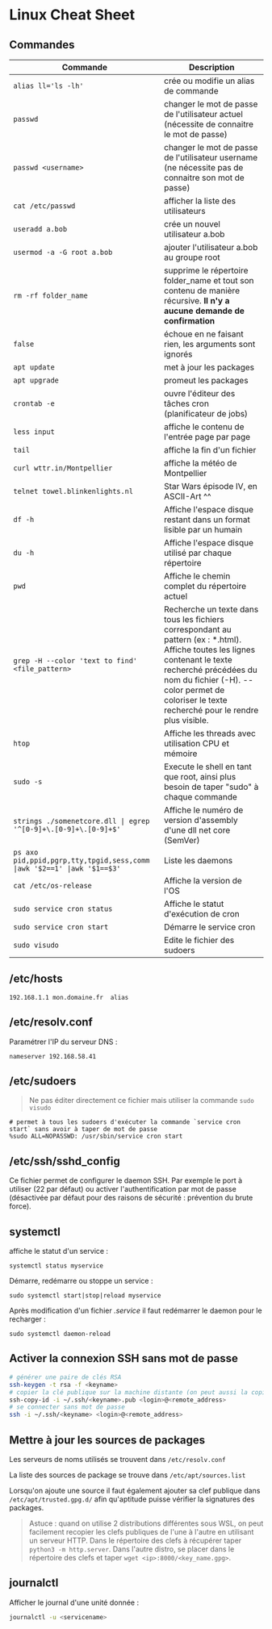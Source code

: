 # Linux Cheat Sheet

## Commandes

Commande | Description
--- | ---
`alias ll='ls -lh'` | crée ou modifie un alias de commande
`passwd` | changer le mot de passe de l'utilisateur actuel (nécessite de connaitre le mot de passe)
`passwd <username>` | changer le mot de passe de l'utilisateur username (ne nécessite pas de connaitre son mot de passe)
`cat /etc/passwd` | afficher la liste des utilisateurs
`useradd a.bob` | crée un nouvel utilisateur a.bob
`usermod -a -G root a.bob` | ajouter l'utilisateur a.bob au groupe root
`rm -rf folder_name` | supprime le répertoire folder_name et tout son contenu de manière récursive. **Il n'y a aucune demande de confirmation**
`false` | échoue en ne faisant rien, les arguments sont ignorés
`apt update` | met à jour les packages
`apt upgrade` | promeut les packages
`crontab -e` | ouvre l'éditeur des tâches cron (planificateur de jobs)
`less input` | affiche le contenu de l'entrée page par page
`tail` | affiche la fin d'un fichier
`curl wttr.in/Montpellier` | affiche la météo de Montpellier
`telnet towel.blinkenlights.nl` | Star Wars épisode IV, en ASCII-Art ^^
`df -h` | Affiche l'espace disque restant dans un format lisible par un humain
`du -h` | Affiche l'espace disque utilisé par chaque répertoire
`pwd` | Affiche le chemin complet du répertoire actuel
`grep -H --color 'text to find' <file_pattern>` | Recherche un texte dans tous les fichiers correspondant au pattern (ex : \*.html). Affiche toutes les lignes contenant le texte recherché précédées du nom du fichier (-H). --color permet de coloriser le texte recherché pour le rendre plus visible.
`htop` | Affiche les threads avec utilisation CPU et mémoire
`sudo -s` | Execute le shell en tant que root, ainsi plus besoin de taper "sudo" à chaque commande
`strings ./somenetcore.dll \| egrep '^[0-9]+\.[0-9]+\.[0-9]+$'` | Affiche le numéro de version d'assembly d'une dll net core (SemVer)
`ps axo pid,ppid,pgrp,tty,tpgid,sess,comm \|awk '$2==1' \|awk '$1==$3'` | Liste les daemons
`cat /etc/os-release` | Affiche la version de l'OS
`sudo service cron status` | Affiche le statut d'exécution de cron
`sudo service cron start` | Démarre le service cron
`sudo visudo` | Edite le fichier des sudoers

## /etc/hosts

`192.168.1.1 mon.domaine.fr  alias`

## /etc/resolv.conf

Paramétrer l'IP du serveur DNS :

`nameserver 192.168.58.41`

## /etc/sudoers

> Ne pas éditer directement ce fichier mais utiliser la commande `sudo visudo`

```
# permet à tous les sudoers d'exécuter la commande `service cron start` sans avoir à taper de mot de passe
%sudo ALL=NOPASSWD: /usr/sbin/service cron start
```

## /etc/ssh/sshd_config

Ce fichier permet de configurer le daemon SSH. Par exemple le port à utiliser (22 par défaut) ou activer l'authentification par mot de passe (désactivée par défaut pour des raisons de sécurité : prévention du brute force).

## systemctl

affiche le statut d'un service :

`systemctl status myservice`

Démarre, redémarre ou stoppe un service :

`sudo systemctl start|stop|reload myservice`

Après modification d'un fichier *.service* il faut redémarrer le daemon pour le recharger :

`sudo systemctl daemon-reload`

## Activer la connexion SSH sans mot de passe

```bash
# générer une paire de clés RSA
ssh-keygen -t rsa -f <keyname>
# copier la clé publique sur la machine distante (on peut aussi la copier manuellement dans le fichier ~/.ssh/authorized_keys)
ssh-copy-id -i ~/.ssh/<keyname>.pub <login>@<remote_address>
# se connecter sans mot de passe
ssh -i ~/.ssh/<keyname> <login>@<remote_address>
```

## Mettre à jour les sources de packages

Les serveurs de noms utilisés se trouvent dans `/etc/resolv.conf`

La liste des sources de package se trouve dans `/etc/apt/sources.list`

Lorsqu'on ajoute une source il faut également ajouter sa clef publique dans `/etc/apt/trusted.gpg.d/` afin qu'aptitude puisse vérifier la signatures des packages.

> Astuce : quand on utilise 2 distributions différentes sous WSL, on peut facilement recopier les clefs publiques de l'une à l'autre en utilisant un serveur HTTP. Dans le répertoire des clefs à récupérer taper `python3 -m http.server`. Dans l'autre distro, se placer dans le répertoire des clefs et taper `wget <ip>:8000/<key_name.gpg>`.

## journalctl

Afficher le journal d'une unité donnée :

```bash
journalctl -u <servicename>
```
